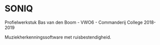 # SONIQ
Profielwerkstuk Bas van den Boom - VWO6 - Commanderij College 2018-2019

Muziekherkenningssoftware met ruisbestendigheid.
